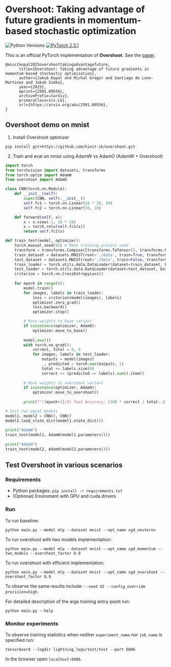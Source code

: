 # Overshoot: Taking advantage of future gradients in momentum-based stochastic optimization

![Python Versions](https://img.shields.io/badge/python-3.11%20%7C%203.12%20%7C%203.13-blue)
[![PyTorch 2.5.1](https://img.shields.io/badge/PyTorch-2.5.1-brightgreen)](https://pytorch.org/get-started/previous-versions/)

This is an official PyTorch implementation of **Overshoot**. See the [paper](https://arxiv.org/abs/2501.09556).

```
@misc{kopal2025overshoottakingadvantagefuture,
      title={Overshoot: Taking advantage of future gradients in momentum-based stochastic optimization}, 
      author={Jakub Kopal and Michal Gregor and Santiago de Leon-Martinez and Jakub Simko},
      year={2025},
      eprint={2501.09556},
      archivePrefix={arXiv},
      primaryClass={cs.LG},
      url={https://arxiv.org/abs/2501.09556}, 
}
```

## Overshoot demo on mnist

1. Install Overshoot optimizer
```
pip install git+https://github.com/kinit-sk/overshoot.git
```
2. Train and eval on mnist using AdamW vs AdamO (AdamW + Overshoot)

```python
import torch
from torchvision import datasets, transforms
from torch.optim import AdamW
from overshoot import AdamO

class CNN(torch.nn.Module):
    def __init__(self):
        super(CNN, self).__init__()
        self.fc1 = torch.nn.Linear(28 * 28, 50)
        self.fc2 = torch.nn.Linear(50, 10)

    def forward(self, x):
        x = x.view(-1, 28 * 28)
        x = torch.relu(self.fc1(x))
        return self.fc2(x)

def train_test(model, optimizer):
    torch.manual_seed(42) # Make training process same
    transform = transforms.Compose([transforms.ToTensor(), transforms.Normalize((0.5,), (0.5,))])
    train_dataset = datasets.MNIST(root='./data', train=True, transform=transform, download=True)
    test_dataset = datasets.MNIST(root='./data', train=False, transform=transform)
    train_loader = torch.utils.data.DataLoader(dataset=train_dataset, batch_size=64, shuffle=True)
    test_loader = torch.utils.data.DataLoader(dataset=test_dataset, batch_size=64, shuffle=False)
    criterion = torch.nn.CrossEntropyLoss()
    
    for epoch in range(4):
        model.train()
        for images, labels in train_loader:
            loss = criterion(model(images), labels)
            optimizer.zero_grad()
            loss.backward()
            optimizer.step()

        # Move weights to base variant
        if isinstance(optimizer, AdamO):
            optimizer.move_to_base() 
            
        model.eval()
        with torch.no_grad():
            correct, total = 0, 0
            for images, labels in test_loader:
                outputs = model(images)
                _, predicted = torch.max(outputs, 1)
                total += labels.size(0)
                correct += (predicted == labels).sum().item()
        
        # Move weights to overshoot variant
        if isinstance(optimizer, AdamO):
            optimizer.move_to_overshoot() 
            
        print(f"({epoch+1}/4) Test Accuracy: {100 * correct / total:.2f}%")

# Init two equal models
model1, model2 = CNN(), CNN()
model2.load_state_dict(model1.state_dict())
    
print("AdamW")
train_test(model1, AdamW(model1.parameters()))
    
print("AdamO")
train_test(model2, AdamO(model2.parameters()))
```
## Test Overshoot in various scenarios

### Requirements

 - Python packages: `pip install -r requirements.txt`
 - (Optional) Enviroment with GPU and cuda drivers

### Run

To run baseline:
```
python main.py --model mlp --dataset mnist --opt_name sgd_nesterov
```
To run overshoot with two models implementation:
```
python main.py --model mlp --dataset mnist --opt_name sgd_momentum --two_models --overshoot_factor 0.9
```
To run overshoot with efficient implementation:
```
python main.py --model mlp --dataset mnist --opt_name sgd_overshoot --overshoot_factor 0.9
```
To observe the same results include: `--seed 42 --config_override precision=high`.

For detailed description of the args training entry-point run:
```
python main.py --help
```

### Monitor experiments
To observe training statistics when neither `experiment_name` nor `job_name` is specified run:
```
tensorboard --logdir lightning_logs/test/test --port 6006
```
In the browser open `localhost:6006`.


